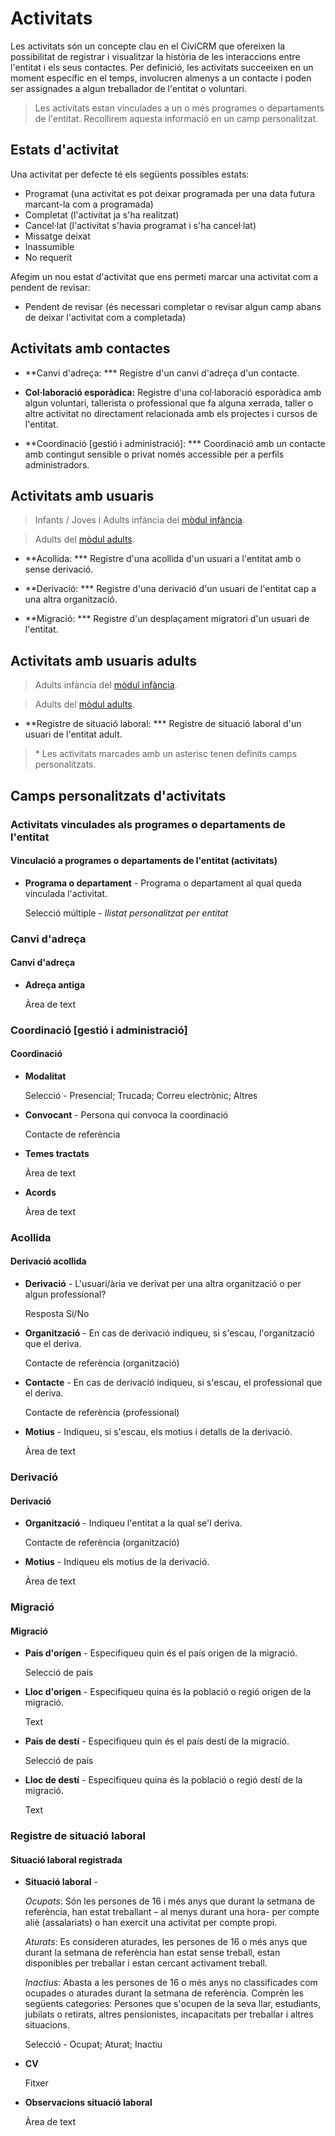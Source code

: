# Activitats

Les activitats són un concepte clau en el CiviCRM que ofereixen la possibilitat de registrar i visualitzar la història de les interaccions entre l'entitat i els seus contactes. Per definició, les activitats succeeixen en un moment específic en el temps, involucren almenys a un contacte i poden ser assignades a algun treballador de l'entitat o voluntari.

> Les activitats estan vinculades a un o més programes o departaments de l'entitat. Recollirem aquesta informació en un camp personalitzat.

## Estats d'activitat

Una activitat per defecte té els següents possibles estats:

- Programat (una activitat es pot deixar programada per una data futura marcant-la com a programada)
- Completat (l'activitat ja s'ha realitzat)
- Cancel·lat (l'activitat s'havia programat i s'ha cancel·lat)
- Missatge deixat
- Inassumible
- No requerit

Afegim un nou estat d'activitat que ens permeti marcar una activitat com a pendent de revisar:

- Pendent de revisar (és necessari completar o revisar algun camp abans de deixar l'activitat com a completada)

## Activitats amb contactes

- **Canvi d'adreça: **\* Registre d'un canvi d'adreça d'un contacte.

- **Col·laboració esporàdica:**  Registre d'una col·laboració esporàdica amb algun voluntari, tallerista o professional que fa alguna xerrada, taller o altre activitat no directament relacionada amb els projectes i cursos de l'entitat.

- **Coordinació [gestió i administració]: **\* Coordinació amb un contacte amb contingut sensible o privat només accessible per a perfils administradors.

## Activitats amb usuaris

> Infants / Joves i Adults infància del [mòdul infància](../infancia/index.md).

> Adults del [mòdul adults](../adults/index.md).

- **Acollida: **\* Registre d'una acollida d'un usuari a l'entitat amb o sense derivació.

- **Derivació: **\* Registre d'una derivació d'un usuari de l'entitat cap a una altra organització.

- **Migració: **\* Registre d'un desplaçament migratori d'un usuari de l'entitat.

## Activitats amb usuaris adults

> Adults infància del [mòdul infància](../infancia/index.md).

> Adults del [mòdul adults](../adults/index.md).

- **Registre de situació laboral: **\* Registre de situació laboral d'un usuari de l'entitat adult.

> \* Les activitats marcades amb un asterisc tenen definits camps personalitzats.

## Camps personalitzats d'activitats

### Activitats vinculades als programes o departaments de l'entitat

#### Vinculació a programes o departaments de l'entitat (activitats)

- **Programa o departament** - Programa o departament al qual queda vinculada l'activitat.

    Selecció múltiple - *llistat personalitzat per entitat*

### Canvi d'adreça

#### Canvi d'adreça

- **Adreça antiga**

    Àrea de text

### Coordinació [gestió i administració]

#### Coordinació

- **Modalitat**

    Selecció - Presencial; Trucada; Correu electrònic; Altres

- **Convocant** - Persona qui convoca la coordinació

    Contacte de referència

- **Temes tractats**

    Àrea de text

- **Acords**

    Àrea de text

### Acollida

#### Derivació acollida

- **Derivació** - L'usuari/ària ve derivat per una altra organització o per algun professional?

    Resposta Sí/No

- **Organització** - En cas de derivació indiqueu, si s'escau, l'organització que el deriva.

    Contacte de referència (organització)

- **Contacte** - En cas de derivació indiqueu, si s'escau, el professional que el deriva.

    Contacte de referència (professional)

- **Motius** - Indiqueu, si s'escau, els motius i detalls de la derivació.

    Àrea de text

### Derivació

#### Derivació

- **Organització** - Indiqueu l'entitat a la qual se'l deriva.

    Contacte de referència (organització)

- **Motius** - Indiqueu els motius de la derivació.

    Àrea de text

### Migració


#### Migració

- **País d'orígen** - Especifiqueu quin és el país origen de la migració.

    Selecció de país

- **Lloc d'origen** - Especifiqueu quina és la població o regió origen de la migració.

    Text

- **País de destí** - Especifiqueu quin és el país destí de la migració.

    Selecció de país

- **Lloc de destí** - Especifiqueu quina és la població o regió destí de la migració.

    Text

### Registre de situació laboral

#### Situació laboral registrada

- **Situació laboral** -

    *Ocupats*: Són les persones de 16 i més anys que durant la setmana de referència, han estat treballant – al menys durant una hora- per compte aliè (assalariats) o han exercit una activitat per compte propi.

    *Aturats*: Es consideren aturades, les persones de 16 o més anys que durant la setmana de referència han estat sense treball, estan disponibles per treballar i estan cercant activament treball.

    *Inactius*: Abasta a les persones de 16 o més anys no classificades com ocupades o aturades durant la setmana de referència. Comprèn les següents categories: Persones que s'ocupen de la seva llar, estudiants, jubilats o retirats, altres pensionistes, incapacitats per treballar i altres situacions.

    Selecció - Ocupat; Aturat; Inactiu

- **CV**

    Fitxer

- **Observacions situació laboral**

    Àrea de text
